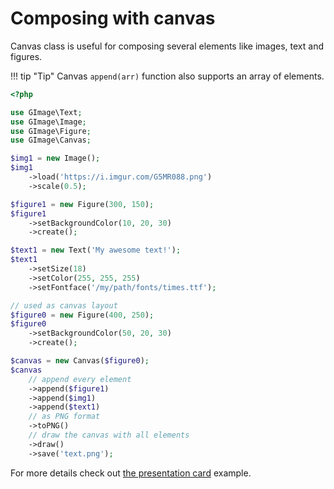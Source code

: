 # Composing with canvas

Canvas class is useful for composing several elements like images, text and figures.

!!! tip "Tip"
    Canvas `append(arr)` function also supports an array of elements.


```php
<?php

use GImage\Text;
use GImage\Image;
use GImage\Figure;
use GImage\Canvas;

$img1 = new Image();
$img1
    ->load('https://i.imgur.com/G5MR088.png')
    ->scale(0.5);

$figure1 = new Figure(300, 150);
$figure1
    ->setBackgroundColor(10, 20, 30)
    ->create();

$text1 = new Text('My awesome text!');
$text1
    ->setSize(18)
    ->setColor(255, 255, 255)
    ->setFontface('/my/path/fonts/times.ttf');

// used as canvas layout
$figure0 = new Figure(400, 250);
$figure0
    ->setBackgroundColor(50, 20, 30)
    ->create();

$canvas = new Canvas($figure0);
$canvas
    // append every element
    ->append($figure1)
    ->append($img1)
    ->append($text1)
    // as PNG format
    ->toPNG()
    // draw the canvas with all elements
    ->draw()
    ->save('text.png');
```

For more details check out [the presentation card](./creating-a-presentation-card.md) example.
